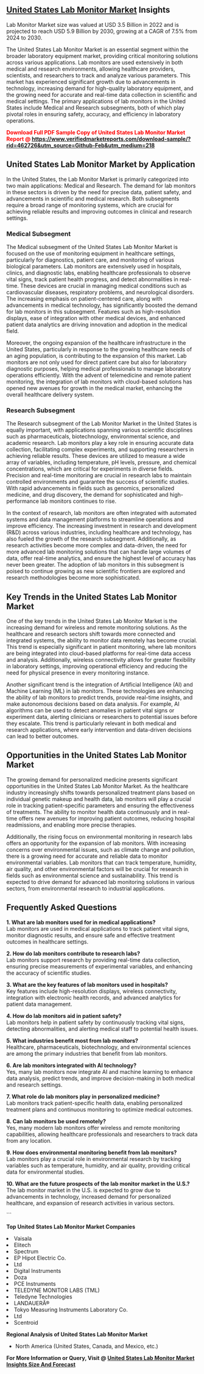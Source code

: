 <h2><a href="https://www.verifiedmarketreports.com/download-sample/?rid=462726&amp;utm_source=Github-Feb&amp;utm_medium=218" target="_blank">United States Lab Monitor Market</a> Insights</h2><p>Lab Monitor Market size was valued at USD 3.5 Billion in 2022 and is projected to reach USD 5.9 Billion by 2030, growing at a CAGR of 7.5% from 2024 to 2030.</p><p> <p>The United States Lab Monitor Market is an essential segment within the broader laboratory equipment market, providing critical monitoring solutions across various applications. Lab monitors are used extensively in both medical and research environments, allowing healthcare providers, scientists, and researchers to track and analyze various parameters. This market has experienced significant growth due to advancements in technology, increasing demand for high-quality laboratory equipment, and the growing need for accurate and real-time data collection in scientific and medical settings. The primary applications of lab monitors in the United States include Medical and Research subsegments, both of which play pivotal roles in ensuring safety, accuracy, and efficiency in laboratory operations.</p> <p><strong><p><span class=""><span style="color: #ff0000;"><strong>Download Full PDF Sample Copy of United States Lab Monitor Market Report</strong> @ </span><a href="https://www.verifiedmarketreports.com/download-sample/?rid=462726&amp;utm_source=Github-Feb&amp;utm_medium=218" target="_blank">https://www.verifiedmarketreports.com/download-sample/?rid=462726&amp;utm_source=Github-Feb&amp;utm_medium=218</a></span></p></strong></p> <h2>United States Lab Monitor Market by Application</h2> <p>In the United States, the Lab Monitor Market is primarily categorized into two main applications: Medical and Research. The demand for lab monitors in these sectors is driven by the need for precise data, patient safety, and advancements in scientific and medical research. Both subsegments require a broad range of monitoring systems, which are crucial for achieving reliable results and improving outcomes in clinical and research settings.</p> <h3>Medical Subsegment</h3> <p>The Medical subsegment of the United States Lab Monitor Market is focused on the use of monitoring equipment in healthcare settings, particularly for diagnostics, patient care, and monitoring of various biological parameters. Lab monitors are extensively used in hospitals, clinics, and diagnostic labs, enabling healthcare professionals to observe vital signs, track patient health progress, and detect abnormalities in real-time. These devices are crucial in managing medical conditions such as cardiovascular diseases, respiratory problems, and neurological disorders. The increasing emphasis on patient-centered care, along with advancements in medical technology, has significantly boosted the demand for lab monitors in this subsegment. Features such as high-resolution displays, ease of integration with other medical devices, and enhanced patient data analytics are driving innovation and adoption in the medical field.</p> <p>Moreover, the ongoing expansion of the healthcare infrastructure in the United States, particularly in response to the growing healthcare needs of an aging population, is contributing to the expansion of this market. Lab monitors are not only used for direct patient care but also for laboratory diagnostic purposes, helping medical professionals to manage laboratory operations efficiently. With the advent of telemedicine and remote patient monitoring, the integration of lab monitors with cloud-based solutions has opened new avenues for growth in the medical market, enhancing the overall healthcare delivery system.</p> <h3>Research Subsegment</h3> <p>The Research subsegment of the Lab Monitor Market in the United States is equally important, with applications spanning various scientific disciplines such as pharmaceuticals, biotechnology, environmental science, and academic research. Lab monitors play a key role in ensuring accurate data collection, facilitating complex experiments, and supporting researchers in achieving reliable results. These devices are utilized to measure a wide array of variables, including temperature, pH levels, pressure, and chemical concentrations, which are critical for experiments in diverse fields. Precision and real-time monitoring are crucial in research labs to maintain controlled environments and guarantee the success of scientific studies. With rapid advancements in fields such as genomics, personalized medicine, and drug discovery, the demand for sophisticated and high-performance lab monitors continues to rise.</p> <p>In the context of research, lab monitors are often integrated with automated systems and data management platforms to streamline operations and improve efficiency. The increasing investment in research and development (R&D) across various industries, including healthcare and technology, has also fueled the growth of the research subsegment. Additionally, as research activities become more complex and data-driven, the need for more advanced lab monitoring solutions that can handle large volumes of data, offer real-time analytics, and ensure the highest level of accuracy has never been greater. The adoption of lab monitors in this subsegment is poised to continue growing as new scientific frontiers are explored and research methodologies become more sophisticated.</p> <h2>Key Trends in the United States Lab Monitor Market</h2> <p>One of the key trends in the United States Lab Monitor Market is the increasing demand for wireless and remote monitoring solutions. As the healthcare and research sectors shift towards more connected and integrated systems, the ability to monitor data remotely has become crucial. This trend is especially significant in patient monitoring, where lab monitors are being integrated into cloud-based platforms for real-time data access and analysis. Additionally, wireless connectivity allows for greater flexibility in laboratory settings, improving operational efficiency and reducing the need for physical presence in every monitoring instance.</p> <p>Another significant trend is the integration of Artificial Intelligence (AI) and Machine Learning (ML) in lab monitors. These technologies are enhancing the ability of lab monitors to predict trends, provide real-time insights, and make autonomous decisions based on data analysis. For example, AI algorithms can be used to detect anomalies in patient vital signs or experiment data, alerting clinicians or researchers to potential issues before they escalate. This trend is particularly relevant in both medical and research applications, where early intervention and data-driven decisions can lead to better outcomes.</p> <h2>Opportunities in the United States Lab Monitor Market</h2> <p>The growing demand for personalized medicine presents significant opportunities in the United States Lab Monitor Market. As the healthcare industry increasingly shifts towards personalized treatment plans based on individual genetic makeup and health data, lab monitors will play a crucial role in tracking patient-specific parameters and ensuring the effectiveness of treatments. The ability to monitor health data continuously and in real-time offers new avenues for improving patient outcomes, reducing hospital readmissions, and enabling more precise therapies.</p> <p>Additionally, the rising focus on environmental monitoring in research labs offers an opportunity for the expansion of lab monitors. With increasing concerns over environmental issues, such as climate change and pollution, there is a growing need for accurate and reliable data to monitor environmental variables. Lab monitors that can track temperature, humidity, air quality, and other environmental factors will be crucial for research in fields such as environmental science and sustainability. This trend is expected to drive demand for advanced lab monitoring solutions in various sectors, from environmental research to industrial applications.</p> <h2>Frequently Asked Questions</h2> <p><strong>1. What are lab monitors used for in medical applications?</strong><br> Lab monitors are used in medical applications to track patient vital signs, monitor diagnostic results, and ensure safe and effective treatment outcomes in healthcare settings.</p> <p><strong>2. How do lab monitors contribute to research labs?</strong><br> Lab monitors support research by providing real-time data collection, ensuring precise measurements of experimental variables, and enhancing the accuracy of scientific studies.</p> <p><strong>3. What are the key features of lab monitors used in hospitals?</strong><br> Key features include high-resolution displays, wireless connectivity, integration with electronic health records, and advanced analytics for patient data management.</p> <p><strong>4. How do lab monitors aid in patient safety?</strong><br> Lab monitors help in patient safety by continuously tracking vital signs, detecting abnormalities, and alerting medical staff to potential health issues.</p> <p><strong>5. What industries benefit most from lab monitors?</strong><br> Healthcare, pharmaceuticals, biotechnology, and environmental sciences are among the primary industries that benefit from lab monitors.</p> <p><strong>6. Are lab monitors integrated with AI technology?</strong><br> Yes, many lab monitors now integrate AI and machine learning to enhance data analysis, predict trends, and improve decision-making in both medical and research settings.</p> <p><strong>7. What role do lab monitors play in personalized medicine?</strong><br> Lab monitors track patient-specific health data, enabling personalized treatment plans and continuous monitoring to optimize medical outcomes.</p> <p><strong>8. Can lab monitors be used remotely?</strong><br> Yes, many modern lab monitors offer wireless and remote monitoring capabilities, allowing healthcare professionals and researchers to track data from any location.</p> <p><strong>9. How does environmental monitoring benefit from lab monitors?</strong><br> Lab monitors play a crucial role in environmental research by tracking variables such as temperature, humidity, and air quality, providing critical data for environmental studies.</p> <p><strong>10. What are the future prospects of the lab monitor market in the U.S.?</strong><br> The lab monitor market in the U.S. is expected to grow due to advancements in technology, increased demand for personalized healthcare, and expansion of research activities in various sectors.</p> ```</p><p><strong>Top United States Lab Monitor Market Companies</strong></p><div data-test-id=""><p><li>Vaisala</li><li> Elitech</li><li> Spectrum</li><li> EP Hipot Electric Co.</li><li> Ltd</li><li> Digital Instruments</li><li> Doza</li><li> PCE Instruments</li><li> TELEDYNE MONITOR LABS (TML)</li><li> Teledyne Technologies</li><li> LANDAUERÂ®</li><li> Tokyo Measuring Instruments Laboratory Co.</li><li> Ltd</li><li> Scentroid</li></p><div><strong>Regional Analysis of&nbsp;United States Lab Monitor Market</strong></div><ul><li dir="ltr"><p dir="ltr">North America&nbsp;(United States, Canada, and Mexico, etc.)</p></li></ul><p><strong>For More Information or Query, Visit @&nbsp;</strong><strong><a href="https://www.verifiedmarketreports.com/product/lab-monitor-market/?utm_source=Github-Feb&amp;utm_medium=218" target="_blank">United States Lab Monitor Market Insights Size And Forecast</a></strong></p></div>
